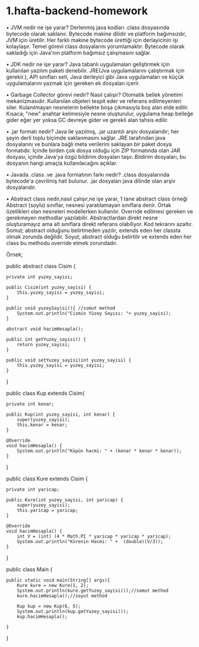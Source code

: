 # 1.hafta-backend-homework

•	JVM nedir ne işe yarar?
Derlenmiş java kodları .class dosyasında bytecode olarak saklanır. Bytecode makine dilidir ve platform bağımsızdır, JVM için üretilir. Her farklı makine bytecode ürettiği için derlayicinin işi kolaylaşır. Temel görevi class dosyalarını yorumlamaktır. Bytecode olarak sakladığı için Java'nın platform bağımsız çalışmasını sağlar.
 
•	JDK nedir ne işe yarar?
Java tabanlı uygulamaları geliştirmek için kullanılan yazılım paketi denebilir. JRE(Jva uygulamalarını çalıştırmak için gerekir.), API sınıfları seti, Java derleyici gibi Java uygulamaları ve küçük uygulamalarını yazmak için gereken ek dosyaları içerir. 

•	Garbage Collector görevi nedir? Nasıl çalışır?
Otomatik bellek yönetimi mekanizmasıdır. Kullanılan objeleri tespit eder ve referans edilmeyenleri siler. Kulanılmayan nesnelerin bellekte boşa çıkmasıyla boş alan elde edilir. Kısaca; "new" anahtar kelimesiyle nesne oluşturulur, uygulama heap belleğe gider eğer yer yoksa GC devreye gider ve gerekli alan tahsis edilir.

•	.jar formatı nedir?
Java ile yazılmış, .jar uzantılı arşiv dosyalarıdır; her şeyin derli toplu biçimde saklanmasını sağlar. JRE tarafından java dosyalarını ve bunlara bağlı meta verilerini saklayan bir paket dosya formatıdır. İçinde birden çok dosya olduğu için ZIP formatında olan JAR dosyası, içinde Java'ya özgü bildirim dosyaları taşır. Bildirim dosyaları, bu dosyanın hangi amaçla kullanılacağını açıklar.
 
•	Javada .class .ve .java formatının farkı nedir? 
.class dosyalarında bytecode'a çevrilmiş hali bulunur. .jar dosyaları java dilinde olan arşiv dosyalarıdır.

•	Abstract class nedir,nasıl çalışır,ne işe yarar, 1 tane abstract class örneği
Abstract (soylu) sınıflar, nesnesi yaratılamayan sınıflara denir. Ortak özellikleri olan nesneleri modellerken kullanılır. Override edilmesi gereken ve gerekmeyen methodlar yazılabilir.
Abstractlardan direkt nesne oluşturamayız ama alt sınıflara direkt referans olabiliyor. Kod tekrarını azaltır.
Somut; abstract olduğunu belirtmeden yazılır, extends eden her classta olmak zorunda değildir.
Soyut; abstract olduğu belirtilir ve extends eden her class bu methodu override etmek zorundadır. 

Örnek; 

public abstract class Cisim {
    
    private int yuzey_sayisi;

    public Cisim(int yuzey_sayisi) {
        this.yuzey_sayisi = yuzey_sayisi;
    }
    
    public void yuzeySayisi(){ //somut method
        System.out.println("Cismin Yüzey Sayısı: "+ yuzey_sayisi);
    }
    
    abstract void hacimHesapla();

    public int getYuzey_sayisi() {
        return yuzey_sayisi;
    }

    public void setYuzey_sayisi(int yuzey_sayisi) {
        this.yuzey_sayisi = yuzey_sayisi;
    }
    
}



public class Kup extends Cisim{
    
    private int kenar;

    public Kup(int yuzey_sayisi, int kenar) {
        super(yuzey_sayisi);
        this.kenar = kenar;
    }

    @Override
    void hacimHesapla() {
        System.out.println("Küpün hacmi: " + (kenar * kenar * kenar));
    }
    
}



public class Kure extends Cisim {
    
    private int yaricap;

    public Kure(int yuzey_sayisi, int yaricap) {
        super(yuzey_sayisi);
        this.yaricap = yaricap;
    }

    @Override
    void hacimHesapla() {
        int V = (int) (4 * Math.PI * yaricap * yaricap * yaricap);
        System.out.println("Kürenin Hacmi: " +  (double)(V/3));
    }
    
}


public class Main {
    
    public static void main(String[] args){
        Kure kure = new Kure(1, 2);
        System.out.println(kure.getYuzey_sayisi());//somut method
        kure.hacimHesapla();//soyut method
        
        Kup kup = new Kup(6, 5);
        System.out.println(kup.getYuzey_sayisi());
        kup.hacimHesapla();
        
    }
    
}
